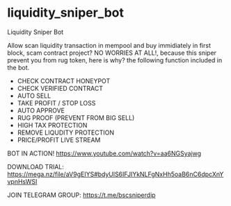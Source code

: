 # liquidity_sniper_bot
Liquidity Sniper Bot

Allow scan liquidity transaction in mempool and buy immidiately in first block, scam contract project? NO WORRIES AT ALL!, because this sniper prevent you from rug token, here is why?
the following function included in the bot.

* CHECK CONTRACT HONEYPOT
* CHECK VERIFIED CONTRACT
* AUTO SELL
* TAKE PROFIT / STOP LOSS
* AUTO APPROVE
* RUG PROOF (PREVENT FROM BIG SELL)
* HIGH TAX PROTECTION
* REMOVE LIQUDITY PROTECTION
* PRICE/PROFIT LIVE STREAM

BOT IN ACTION! https://www.youtube.com/watch?v=aa6NGSyajwg

DOWNLOAD TRIAL: https://mega.nz/file/aV9gEIYS#bdyUlS6IFJIYkNLFgNxHh5oaB6nC6dpcXnYvpnHsWSI

JOIN TELEGRAM GROUP: https://t.me/bscsniperdip

